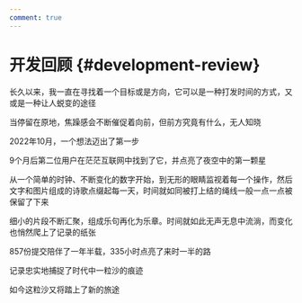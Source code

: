 ```yaml
---
comment: true
---
```


# 开发回顾 {#development-review}

长久以来，我一直在寻找着一个目标或是方向，它可以是一种打发时间的方式，又或是一种让人蜕变的途径

当停留在原地，焦躁感会不断催促着向前，但前方究竟有什么，无人知晓

2022年10月，一个想法迈出了第一步

9个月后第二位用户在茫茫互联网中找到了它，并点亮了夜空中的第一颗星

从一个简单的时钟、不断变化的数字开始，到无形的眼睛监视着每一个操作，然后文字和图片组成的诗歌点缀起每一天，时间就如同被打上结的绳线一般一点一点被保留了下来

细小的片段不断汇聚，组成乐句再化为乐章。时间就如此无声无息中流淌，而变化也悄然爬上了记录的纸张

857份提交陪伴了一年半载，335小时点亮了来时一半的路

记录忠实地捕捉了时代中一粒沙的痕迹

如今这粒沙又将踏上了新的旅途